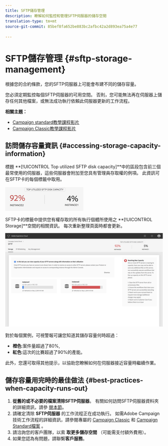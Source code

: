```yaml
---
title: SFTP儲存管理
description: 瞭解如何監控和管理SFTP伺服器的儲存空間
translation-type: tm+mt
source-git-commit: 85bef8fa652be883bc2afbc42a2d893ea75a4e77

---
```



# SFTP儲存管理 {#sftp-storage-management}

根據您的合約條款，您的SFTP伺服器上可能會布建不同的儲存容量。

您必須定期監控每個SFTP伺服器的可用空間。 否則，您可能無法再在伺服器上儲存任何其他檔案，或無法成功執行依賴此伺服器更新的工作流程。

**相關主題：**

* [Campaign standard教學課程影片](https://docs.adobe.com/content/help/en/campaign-learn/campaign-standard-tutorials/administrating/control-panel/monitoring-server-capacity-whitelisting-adding-ssh-key.html)
* [Campaign Classic教學課程影片](https://docs.adobe.com/content/help/en/campaign-learn/campaign-classic-tutorials/administrating/control-panel-acc/managing-sftp-servers.html)

## 訪問儲存容量資訊 {#accessing-storage-capacity-information}

標題 **[!UICONTROL Top utilized SFTP disk capacity]**中的區段包含前三個最常使用的伺服器，這些伺服器會附加至您具有管理員存取權的例項。 此資訊可在SFTP卡的每個標籤中取用。

![](assets/control_panel_topspace.png)

SFTP卡的標籤中提供您有權存取的所有執行個體所使用之 **[!UICONTROL Storage]**空間的相關資訊。 每次重新整理頁面時都會更新。

![](assets/control_panel_space.png)

對於每個實例，可視警報可讓您知道其儲存容量何時超過：

* **橙色**:案件量超過了80%,
* **紅色**:這次的比賽超過了90%的產能。

此外，您還可取得其他提示，以協助您瞭解如何在伺服器接近容量時繼續作業。

## 儲存容量用完時的最佳做法 {#best-practices-when-capacity-runs-out}

1. **從舊的或不必要的檔案清除SFTP伺服器**。 有關如何訪問SFTP伺服器資料夾的詳細資訊，請參 [閱本節](../../sftp/using/logging-into-sftp-server.md)。
1. 請確定清除 **SFTP伺服器** 的工作流程正在成功執行。 如需Adobe Campaign技術工作流程的詳細資訊，請參閱專屬的 [Campaign Classic](https://docs.campaign.adobe.com/doc/AC/en/WKF__General_operation_Building_a_workflow.html#Technical_workflows) 和 [Campaign Standard檔案](https://helpx.adobe.com/campaign/standard/administration/using/technical-workflows.html) 。
1. 請洽詢您的客戶團隊，以索 **取更多儲存空間** （可能需支付額外費用）。
1. 如果您認為有問題，請聯繫&#x200B;**客戶服務**。
